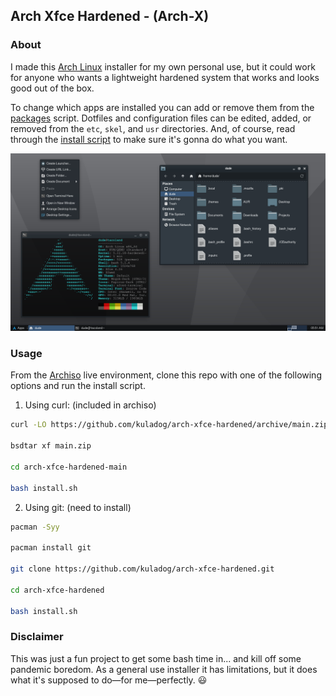 ## Arch Xfce Hardened - (Arch-X)

### About

I made this [Arch Linux](https://archlinux.org/) installer for my own personal use, but it could work for anyone who wants a lightweight hardened system that works and looks good out of the box.

To change which apps are installed you can add or remove them from the [packages](https://github.com/kuladog/arch-xfce-hardened/blob/main/packages) script. Dotfiles and configuration files can be edited, added, or removed from the `etc`, `skel`, and `usr` directories. And, of course, read through the [install script](https://github.com/kuladog/arch-xfce-hardened/blob/main/install.sh) to make sure it's gonna do what you want.

![alt text](screen.png "Arch Xfce")

### Usage

From the [Archiso](https://archlinux.org/download/) live environment, clone this repo with one of the following options and run the install script.
 
1. Using curl: (included in archiso)
```sh
curl -LO https://github.com/kuladog/arch-xfce-hardened/archive/main.zip

bsdtar xf main.zip

cd arch-xfce-hardened-main

bash install.sh
```

2. Using git: (need to install)
```sh
pacman -Syy

pacman install git

git clone https://github.com/kuladog/arch-xfce-hardened.git

cd arch-xfce-hardened

bash install.sh
```

### Disclaimer

This was just a fun project to get some bash time in... and kill off some pandemic boredom. As a general use installer it has limitations, but it does what it's supposed to do—for me—perfectly. :smiley:
